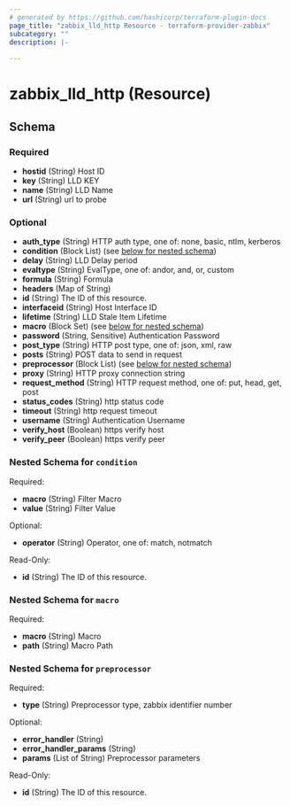 ```yaml
---
# generated by https://github.com/hashicorp/terraform-plugin-docs
page_title: "zabbix_lld_http Resource - terraform-provider-zabbix"
subcategory: ""
description: |-
  
---
```


# zabbix_lld_http (Resource)





<!-- schema generated by tfplugindocs -->
## Schema

### Required

- **hostid** (String) Host ID
- **key** (String) LLD KEY
- **name** (String) LLD Name
- **url** (String) url to probe

### Optional

- **auth_type** (String) HTTP auth type, one of: none, basic, ntlm, kerberos
- **condition** (Block List) (see [below for nested schema](#nestedblock--condition))
- **delay** (String) LLD Delay period
- **evaltype** (String) EvalType, one of: andor, and, or, custom
- **formula** (String) Formula
- **headers** (Map of String)
- **id** (String) The ID of this resource.
- **interfaceid** (String) Host Interface ID
- **lifetime** (String) LLD Stale Item Lifetime
- **macro** (Block Set) (see [below for nested schema](#nestedblock--macro))
- **password** (String, Sensitive) Authentication Password
- **post_type** (String) HTTP post type, one of: json, xml, raw
- **posts** (String) POST data to send in request
- **preprocessor** (Block List) (see [below for nested schema](#nestedblock--preprocessor))
- **proxy** (String) HTTP proxy connection string
- **request_method** (String) HTTP request method, one of: put, head, get, post
- **status_codes** (String) http status code
- **timeout** (String) http request timeout
- **username** (String) Authentication Username
- **verify_host** (Boolean) https verify host
- **verify_peer** (Boolean) https verify peer

<a id="nestedblock--condition"></a>
### Nested Schema for `condition`

Required:

- **macro** (String) Filter Macro
- **value** (String) Filter Value

Optional:

- **operator** (String) Operator, one of: match, notmatch

Read-Only:

- **id** (String) The ID of this resource.


<a id="nestedblock--macro"></a>
### Nested Schema for `macro`

Required:

- **macro** (String) Macro
- **path** (String) Macro Path


<a id="nestedblock--preprocessor"></a>
### Nested Schema for `preprocessor`

Required:

- **type** (String) Preprocessor type, zabbix identifier number

Optional:

- **error_handler** (String)
- **error_handler_params** (String)
- **params** (List of String) Preprocessor parameters

Read-Only:

- **id** (String) The ID of this resource.


